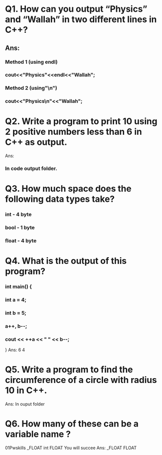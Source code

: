 # Q1. How can you output “Physics” and “Wallah” in two different lines in C++?
## Ans:    
### Method 1 (using endl)
### cout<<"Physics"<<endl<<"Wallah";
### Method 2 (using"\n")
### cout<<"Physics\n"<<"Wallah";

#  Q2. Write a program to print 10 using 2 positive numbers less than 6 in C++ as output.
Ans:
### In code output folder.

 # Q3. How much space does the following data types take?
### int - 4 byte
### bool - 1 byte
### float - 4 byte
#  Q4. What is the output of this program?
### int main() { 
### int a = 4; 
### int b = 5; 
### a++, b--; 
### cout << ++a << " " << b--; 
}
Ans: 6 4
#  Q5. Write a program to find the circumference of a circle with radius 10 in C++.
Ans: In ouput folder
# Q6. How many of these can be a variable name ?
 01Pwskills
 _FLOAT
 int
 FLOAT
 You will succee
 Ans:
 _FLOAT
 FLOAT



